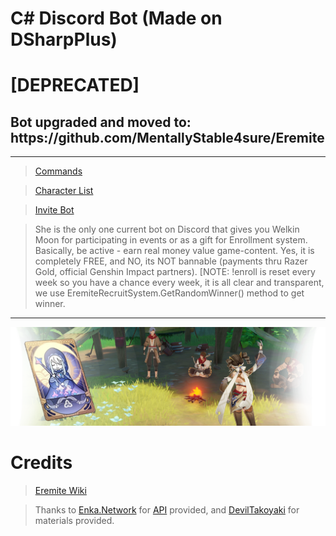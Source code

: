 # C# Discord Bot (Made on DSharpPlus)

<h1>[DEPRECATED]</h1>
<h2> Bot upgraded and moved to: https://github.com/MentallyStable4sure/Eremite </h2> 

***

> [Commands](https://github.com/dentalmisorder/discordbot/wiki/Enroll---Eremite-Recruit-System)

> [Character List](https://github.com/dentalmisorder/discordbot/wiki/Character-List)

> [Invite Bot](https://discord.com/api/oauth2/authorize?client_id=739487241469952000&permissions=8&scope=bot)

> She is the only one current bot on Discord that gives you Welkin Moon for participating in events or as a gift for Enrollment system. Basically, be active - earn real money value game-content. Yes, it is completely FREE, and NO, its NOT bannable (payments thru Razer Gold, official Genshin Impact partners). [NOTE: !enroll is reset every week so you have a chance every week, it is all clear and transparent, we use EremiteRecruitSystem.GetRandomWinner() method to get winner.

***
<a href="https://docs.google.com/document/d/1kO8hHnboGeMsSsdFOT-LwKPUa2rxmlWIGya-gj65amg/edit#heading=h.71uvhmg6cluw"><img src=https://github.com/dentalmisorder/discordbot/blob/main/Discord%20Bot/bin/Debug/netcoreapp3.1/eremites_recruit_system/banner_eremite_recruit_system.png></img></a>

# Credits

> [Eremite Wiki](https://github.com/dentalmisorder/discordbot/wiki)

> Thanks to [Enka.Network](https://github.com/EnkaNetwork) for [API](https://github.com/EnkaNetwork/API-docs) provided, and [DevilTakoyaki](https://twitter.com/deviltakoyaki) for materials provided.
